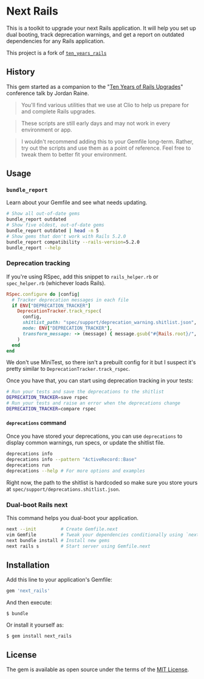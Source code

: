 # Next Rails

This is a toolkit to upgrade your next Rails application. It will help you
set up dual booting, track deprecation warnings, and get a report on outdated
dependencies for any Rails application.

This project is a fork of [`ten_years_rails`](https://github.com/clio/ten_years_rails)

## History

This gem started as a companion to the "[Ten Years of Rails Upgrades](https://www.youtube.com/watch?v=6aCfc0DkSFo)"
conference talk by Jordan Raine.

> You'll find various utilities that we use at Clio to help us prepare for and
> complete Rails upgrades.

> These scripts are still early days and may not work in every environment or app.

> I wouldn't recommend adding this to your Gemfile long-term. Rather, try out
> the scripts and use them as a point of reference. Feel free to tweak them to
> better fit your environment.

## Usage

### `bundle_report`

Learn about your Gemfile and see what needs updating.

```bash
# Show all out-of-date gems
bundle_report outdated
# Show five oldest, out-of-date gems
bundle_report outdated | head -n 5
# Show gems that don't work with Rails 5.2.0
bundle_report compatibility --rails-version=5.2.0
bundle_report --help
```

### Deprecation tracking

If you're using RSpec, add this snippet to `rails_helper.rb` or `spec_helper.rb` (whichever loads Rails).

```ruby
RSpec.configure do |config|
  # Tracker deprecation messages in each file
  if ENV["DEPRECATION_TRACKER"]
    DeprecationTracker.track_rspec(
      config,
      shitlist_path: "spec/support/deprecation_warning.shitlist.json",
      mode: ENV["DEPRECATION_TRACKER"],
      transform_message: -> (message) { message.gsub("#{Rails.root}/", "") }
    )
  end
end
```

We don't use MiniTest, so there isn't a prebuilt config for it but I suspect it's pretty similar to `DeprecationTracker.track_rspec`.

Once you have that, you can start using deprecation tracking in your tests:

```bash
# Run your tests and save the deprecations to the shitlist
DEPRECATION_TRACKER=save rspec
# Run your tests and raise an error when the deprecations change
DEPRECATION_TRACKER=compare rspec
```

#### `deprecations` command

Once you have stored your deprecations, you can use `deprecations` to display common warnings, run specs, or update the shitlist file.

```bash
deprecations info
deprecations info --pattern "ActiveRecord::Base"
deprecations run
deprecations --help # For more options and examples
```

Right now, the path to the shitlist is hardcoded so make sure you store yours at `spec/support/deprecations.shitlist.json`.

### Dual-boot Rails next

This command helps you dual-boot your application.

```bash
next --init         # Create Gemfile.next
vim Gemfile         # Tweak your dependencies conditionally using `next?`
next bundle install # Install new gems
next rails s        # Start server using Gemfile.next
```

## Installation

Add this line to your application's Gemfile:

```ruby
gem 'next_rails'
```

And then execute:

    $ bundle

Or install it yourself as:

    $ gem install next_rails

## License

The gem is available as open source under the terms of the [MIT License](https://opensource.org/licenses/MIT).

